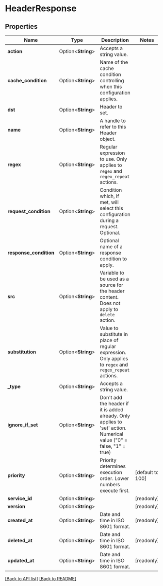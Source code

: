# HeaderResponse

## Properties

Name | Type | Description | Notes
------------ | ------------- | ------------- | -------------
**action** | Option<**String**> | Accepts a string value. | 
**cache_condition** | Option<**String**> | Name of the cache condition controlling when this configuration applies. | 
**dst** | Option<**String**> | Header to set. | 
**name** | Option<**String**> | A handle to refer to this Header object. | 
**regex** | Option<**String**> | Regular expression to use. Only applies to `regex` and `regex_repeat` actions. | 
**request_condition** | Option<**String**> | Condition which, if met, will select this configuration during a request. Optional. | 
**response_condition** | Option<**String**> | Optional name of a response condition to apply. | 
**src** | Option<**String**> | Variable to be used as a source for the header content. Does not apply to `delete` action. | 
**substitution** | Option<**String**> | Value to substitute in place of regular expression. Only applies to `regex` and `regex_repeat` actions. | 
**_type** | Option<**String**> | Accepts a string value. | 
**ignore_if_set** | Option<**String**> | Don't add the header if it is added already. Only applies to 'set' action. Numerical value (\"0\" = false, \"1\" = true) | 
**priority** | Option<**String**> | Priority determines execution order. Lower numbers execute first. | [default to 100]
**service_id** | Option<**String**> |  | [readonly]
**version** | Option<**String**> |  | [readonly]
**created_at** | Option<**String**> | Date and time in ISO 8601 format. | [readonly]
**deleted_at** | Option<**String**> | Date and time in ISO 8601 format. | [readonly]
**updated_at** | Option<**String**> | Date and time in ISO 8601 format. | [readonly]

[[Back to API list]](../README.md#documentation-for-api-endpoints) [[Back to README]](../README.md)


